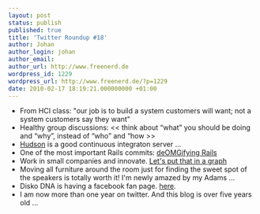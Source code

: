 ```yaml
---
layout: post
status: publish
published: true
title: 'Twitter Roundup #18'
author: Johan
author_login: johan
author_email:
author_url: http://www.freenerd.de
wordpress_id: 1229
wordpress_url: http://www.freenerd.de/?p=1229
date: 2010-02-17 18:19:21.000000000 +01:00
---
```

<ul>
	<li>From HCI class: "our job is to build a system customers will want; not a system customers say they want"</li>
	<li>Healthy group discussions: &lt;&lt; think about “what” you should be doing and “why”, instead of “who” and “how	 &gt;&gt;</li>
	<li><a href="http://hudson-ci.org/">Hudson</a> is a good continuous integraton server ...</li>
	<li>One of the most important Rails commits: <a href="http://github.com/rails/rails/commit/2ebea1c">deOMGifying Rails</a></li>
	<li>Work in small companies and innovate. <a href="http://twitpic.com/13kbor">Let's put that in a  graph</a></li>	
	<li>Moving all furniture around the room just for finding the sweet spot of the speakers is totally worth it! I'm newly amazed by my Adams ...</li>
	<li>Disko DNA is having a facebook fan page. <a href="http://www.facebook.com/diskodna">here</a>.</li>
	<li>I am now more than one year on twitter. And this blog is over five years old ...</li>
</ul>
